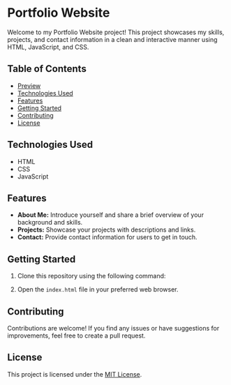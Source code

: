 # Portfolio Website

Welcome to my Portfolio Website project! This project showcases my skills, projects, and contact information in a clean and interactive manner using HTML, JavaScript, and CSS.

## Table of Contents
- [Preview](#preview)
- [Technologies Used](#technologies-used)
- [Features](#features)
- [Getting Started](#getting-started)
- [Contributing](#contributing)
- [License](#license)


## Technologies Used

- HTML
- CSS
- JavaScript

## Features

- **About Me:** Introduce yourself and share a brief overview of your background and skills.
- **Projects:** Showcase your projects with descriptions and links.
- **Contact:** Provide contact information for users to get in touch.

## Getting Started

1. Clone this repository using the following command:

2. Open the `index.html` file in your preferred web browser.

## Contributing

Contributions are welcome! If you find any issues or have suggestions for improvements, feel free to create a pull request.

## License

This project is licensed under the [MIT License](LICENSE).
